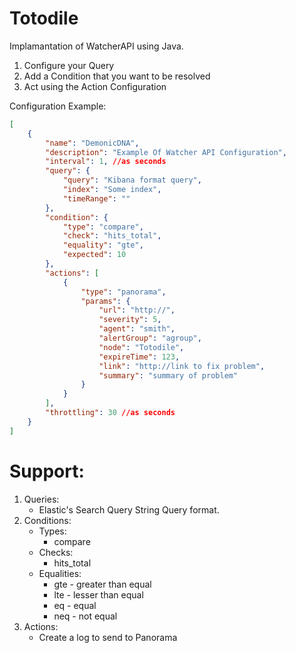 # Totodile

Implamantation of WatcherAPI using Java.
1) Configure your Query
2) Add a Condition that you want to be resolved
3) Act using the Action Configuration
 
Configuration Example:
```json
[
    {
        "name": "DemonicDNA",
        "description": "Example Of Watcher API Configuration",
        "interval": 1, //as seconds
        "query": {
            "query": "Kibana format query",
            "index": "Some index",
            "timeRange": ""
        },
        "condition": {
            "type": "compare",
            "check": "hits_total",
            "equality": "gte",
            "expected": 10
        },
        "actions": [
            {
                "type": "panorama",
                "params": {
                    "url": "http://",
                    "severity": 5,
                    "agent": "smith",
                    "alertGroup": "agroup",
                    "node": "Totodile",
                    "expireTime": 123,
                    "link": "http://link to fix problem",
                    "summary": "summary of problem"
                }
            }
        ],
        "throttling": 30 //as seconds
    }
]
```

# Support:
1) Queries:
    - Elastic's Search Query String Query format.
2) Conditions:
    - Types:
        - compare
    - Checks:
        - hits_total
    - Equalities:
        - gte - greater than equal
        - lte - lesser than equal
        - eq - equal
        - neq - not equal
3) Actions:
    - Create a log to send to Panorama